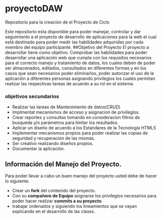 # proyectoDAW
Repositorio para la creación de el Proyecto de Ciclo 

Este repositorio esta disponible para poder manejar, controlar y dar seguimiento a el proyecto de desarrollo de aplicaciones para la web el cual está destinado para poder medir las habilidades adquiridas por cada miembro del equipo participante.
##Objetivo del Proyecto
El proyecto a desarrollar tiene como objetivo.
Comprobar las habilidades para poder desarrollar una aplicación web que cumpla con los requisitos necesarios para el correcto manejo y tratamiento de datos, los cuales deben de poder ser almacenados, editados, consultados en diferentes formas y en los casos que sean necesarios poder eliminarlos, poder autorizar el uso de la aplicación a diferentes personas asignando privilegios los cuales permitan realizar las respectivas tareas de acuerdo a su rol en el sistema.
### objetivos secundarios
- Realizar las tareas de Mantenimiento de datos(CRUD)
- Implmentat mecanismos de acceso y asignacion de privilegios.
- Crear reportes y consultas tomando en consideracion filtros de busqueda y/o parámetros para limitar los resultados.
- Aplicar un diseño de acuerdo a los Estandares de la Tecnología HTML5
- Implementar mecanismos propios para poder realizar las copias de seguridad y recuperacion de las mismas.
- Ser creativo realizando diseños propios.
- Documentar la aplicación.






## Información del Manejo del Proyecto.
Para poder llevar a cabo un buen manejo del proyecto usted debe de hacer lo siguiente.
- Crear un **fork** del contenido del proyecto.
- Con su **compañero de Equipo** asignarse los privilegios necesarios para poder hacer realizar **commits a su proyecto**.
- trabajar ordenados y siguiendo los lineamientos que se vayan explicando en el desarrollo de las clases.









